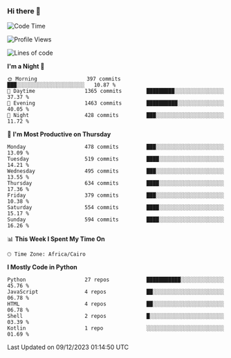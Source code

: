 ### Hi there 👋

<!--
**AMR-KELEG/AMR-KELEG** is a ✨ _special_ ✨ repository because its `README.md` (this file) appears on your GitHub profile.

Here are some ideas to get you started:

- 🔭 I’m currently working on ...
- 🌱 I’m currently learning ...
- 👯 I’m looking to collaborate on ...
- 🤔 I’m looking for help with ...
- 💬 Ask me about ...
- 📫 How to reach me: ...
- 😄 Pronouns: ...
- ⚡ Fun fact: ...
-->

<!--START_SECTION:waka-->
![Code Time](http://img.shields.io/badge/Code%20Time-0%20secs-blue)

![Profile Views](http://img.shields.io/badge/Profile%20Views-0-blue)

![Lines of code](https://img.shields.io/badge/From%20Hello%20World%20I%27ve%20Written-20.7%20million%20lines%20of%20code-blue)

**I'm a Night 🦉** 

```text
🌞 Morning                397 commits         ███░░░░░░░░░░░░░░░░░░░░░░   10.87 % 
🌆 Daytime                1365 commits        █████████░░░░░░░░░░░░░░░░   37.37 % 
🌃 Evening                1463 commits        ██████████░░░░░░░░░░░░░░░   40.05 % 
🌙 Night                  428 commits         ███░░░░░░░░░░░░░░░░░░░░░░   11.72 % 
```
📅 **I'm Most Productive on Thursday** 

```text
Monday                   478 commits         ███░░░░░░░░░░░░░░░░░░░░░░   13.09 % 
Tuesday                  519 commits         ████░░░░░░░░░░░░░░░░░░░░░   14.21 % 
Wednesday                495 commits         ███░░░░░░░░░░░░░░░░░░░░░░   13.55 % 
Thursday                 634 commits         ████░░░░░░░░░░░░░░░░░░░░░   17.36 % 
Friday                   379 commits         ███░░░░░░░░░░░░░░░░░░░░░░   10.38 % 
Saturday                 554 commits         ████░░░░░░░░░░░░░░░░░░░░░   15.17 % 
Sunday                   594 commits         ████░░░░░░░░░░░░░░░░░░░░░   16.26 % 
```


📊 **This Week I Spent My Time On** 

```text
🕑︎ Time Zone: Africa/Cairo
```

**I Mostly Code in Python** 

```text
Python                   27 repos            ███████████░░░░░░░░░░░░░░   45.76 % 
JavaScript               4 repos             ██░░░░░░░░░░░░░░░░░░░░░░░   06.78 % 
HTML                     4 repos             ██░░░░░░░░░░░░░░░░░░░░░░░   06.78 % 
Shell                    2 repos             █░░░░░░░░░░░░░░░░░░░░░░░░   03.39 % 
Kotlin                   1 repo              ░░░░░░░░░░░░░░░░░░░░░░░░░   01.69 % 
```




 Last Updated on 09/12/2023 01:14:50 UTC
<!--END_SECTION:waka-->
